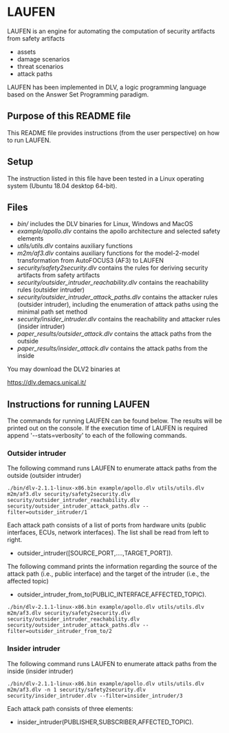 # LAUFEN

LAUFEN is an engine for automating the computation of security artifacts from safety artifacts
- assets
- damage scenarios
- threat scenarios
- attack paths

LAUFEN has been implemented in DLV, a logic programming language based on the Answer Set Programming paradigm.

## Purpose of this README file

This README file provides instructions (from the user perspective) on how to run LAUFEN.
 
## Setup

The instruction listed in this file have been tested in a Linux operating system (Ubuntu 18.04 desktop 64-bit).

## Files
- *bin/* includes the DLV binaries for Linux, Windows and MacOS
- *example/apollo.dlv* contains the apollo architecture and selected safety elements
- *utils/utils.dlv* contains auxiliary functions
- *m2m/af3.dlv* contains auxiliary functions for the model-2-model transformation from AutoFOCUS3 (AF3) to LAUFEN
- *security/safety2security.dlv* contains the rules for deriving security artifacts from safety artifacts
- *security/outsider_intruder_reachability.dlv* contains the reachability rules (outsider intruder)
- *security/outsider_intruder_attack_paths.dlv* contains the attacker rules (outsider intruder), including the enumeration of attack paths using the minimal path set method
- *security/insider_intruder.dlv* contains the reachability and attacker rules (insider intruder)
- *paper_results/outsider_attack.dlv* contains the attack paths from the outside 
- *paper_results/insider_attack.dlv* contains the attack paths from the inside

You may download the DLV2 binaries at

https://dlv.demacs.unical.it/

## Instructions for running LAUFEN

The commands for running LAUFEN can be found below. The results will be printed out on the console. If the execution time of LAUFEN is required append '--stats=verbosity' to each of the following commands.

### Outsider intruder
The following command runs LAUFEN to enumerate attack paths from the outside (outsider intruder) 

```
./bin/dlv-2.1.1-linux-x86.bin example/apollo.dlv utils/utils.dlv m2m/af3.dlv security/safety2security.dlv security/outsider_intruder_reachability.dlv security/outsider_intruder_attack_paths.dlv --filter=outsider_intruder/1
```

Each attack path consists of a list of ports from hardware units (public interfaces, ECUs, network interfaces). The list shall be read from left to right.
- outsider_intruder([SOURCE_PORT,....,TARGET_PORT]).

The following command prints the information regarding the source of the attack path (i.e., public interface) and the target of the intruder (i.e., the affected topic)
- outsider_intruder_from_to(PUBLIC_INTERFACE,AFFECTED_TOPIC).

```
./bin/dlv-2.1.1-linux-x86.bin example/apollo.dlv utils/utils.dlv m2m/af3.dlv security/safety2security.dlv security/outsider_intruder_reachability.dlv security/outsider_intruder_attack_paths.dlv --filter=outsider_intruder_from_to/2
```

### Insider intruder

The following command runs LAUFEN to enumerate attack paths from the inside (insider intruder) 

```
./bin/dlv-2.1.1-linux-x86.bin example/apollo.dlv utils/utils.dlv m2m/af3.dlv -n 1 security/safety2security.dlv security/insider_intruder.dlv --filter=insider_intruder/3
```
Each attack path consists of three elements:
- insider_intruder(PUBLISHER,SUBSCRIBER,AFFECTED_TOPIC).

